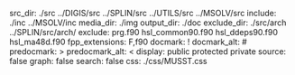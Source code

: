 src_dir: ./src
         ../DIGIS/src
         ../SPLIN/src
         ../UTILS/src
         ../MSOLV/src
include: ./inc
         ../MSOLV/inc
media_dir:  ./img
output_dir: ./doc
exclude_dir: ./src/arch
             ../SPLIN/src/arch/
exclude: prg.f90
         hsl_common90.f90
         hsl_ddeps90.f90
         hsl_ma48d.f90
fpp_extensions: F,f90
docmark:        !
docmark_alt:    #
predocmark:     >
predocmark_alt: <
display: public
         protected
         private
source: false
graph: false
search: false
css: ./css/MUSST.css
